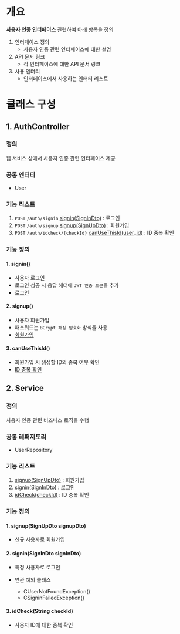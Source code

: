 # 개요
**사용자 인증 인터페이스** 관련하여 아래 항목을 정의
1. 인터페이스 정의
    - 사용자 인증 관련 인터페이스에 대한 설명
2. API 문서 링크
    - 각 인터페이스에 대한 API 문서 링크
3. 사용 엔터티
    - 인터페이스에서 사용하는 엔터티 리스트

# 클래스 구성
## 1. AuthController
### 정의
웹 서비스 상에서 사용자 인증 관련 인터페이스 제공  

### 공통 엔터티
- User

### 기능 리스트
1. `POST` `/auth/signin` [signin(SignInDto)](#1-signin) : 로그인
2. `POST` `/auth/signup` [signup(SignUpDto)](#2-signup) : 회원가입
3. `POST` `/auth/idcheck/{checkId}` [canUseThisId(user_id)](#3-canusethisid) : ID 중복 확인

### 기능 정의
#### 1. signin()
  - 사용자 로그인
  - 로그인 성공 시 응답 헤더에 `JWT 인증 토큰`을 추가
  - [로그인](https://egluuapi.codingnome.dev/docs/index.html#signIn "해당 API 문서로 이동")

#### 2. signup()
  - 사용자 회원가입
  - 패스워드는 `BCrypt 해싱 암호화` 방식을 사용
  - [회원가입](https://egluuapi.codingnome.dev/docs/index.html#SignUp "해당 API 문서로 이동")

#### 3. canUseThisId()
  - 회원가입 시 생성할 ID의 중복 여부 확인
  - [ID 중복 확인](https://egluuapi.codingnome.dev/docs/index.html#SignUp "해당 API 문서로 이동")

## 2. Service
### 정의
사용자 인증 관련 비즈니스 로직을 수행

### 공통 레퍼지토리
  - UserRepository
  
### 기능 리스트
1. [signup(SignUpDto)](#1-signupsignupdto-signupdto) : 회원가입
2. [signin(SignInDto)](#2-signinsignindto-signindto) : 로그인
3. [idCheck(checkId)](#3-idcheckstring-checkid) : ID 중복 확인

### 기능 정의
#### 1. signup(SignUpDto signupDto)
  - 신규 사용자로 회원가입

#### 2. signin(SignInDto signInDto)
  - 특정 사용자로 로그인

  - 연관 예외 클래스
    - CUserNotFoundException()
    - CSigninFailedException()
  
#### 3. idCheck(String checkId)
  - 사용자 ID에 대한 중복 확인
